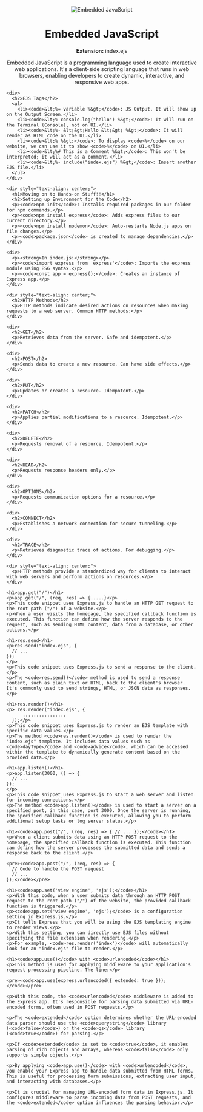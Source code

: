 <!DOCTYPE html>
<html>
<head>
  <title>Embedded JavaScript and HTTP Methods</title>
  
   
</head>
<body>
  <div class="container">
    <div style="text-align: center;">
      <img src="https://cdn.hashnode.com/res/hashnode/image/upload/v1669904581074/eiOU4pInF.png?w=1600&h=840&fit=crop&crop=entropy&auto=compress,format&format=webp" alt="Embedded JavaScript">
      <h1>Embedded JavaScript</h1>
      <p><strong>Extension:</strong> index.ejs</p>
      <p>Embedded JavaScript is a programming language used to create interactive web applications. It's a client-side scripting language that runs in web browsers, enabling developers to create dynamic, interactive, and responsive web apps.</p>
    </div>
    
    <div>
      <h2>EJS Tags</h2>
      <ul>
        <li><code>&lt;%= variable %&gt;</code>: JS Output. It will show up on the Output Screen.</li>
        <li><code>&lt;% console.log("hello") %&gt;</code>: It will run on the Terminal (Console), not on UI.</li>
        <li><code>&lt;%- &lt;&gt;Hello &lt;&gt; %&gt;</code>: It will render as HTML code on the UI.</li>
        <li><code>&lt;% %&gt;</code>: To display <code>%</code> on our website, we can use it to show <code>%</code> on UI.</li>
        <li><code>&lt;%# This is a Comment %&gt;</code>: This won't be interpreted; it will act as a comment.</li>
        <li><code>&lt;%- include("index.ejs") %&gt;</code>: Insert another EJS file.</li>
      </ul>
    </div>
    
    <div style="text-align: center;">
      <h1>Moving on to Hands-on Stuff!!</h1>
      <h2>Setting up Environment for the Code</h2>
      <p><code>npm init</code>: Installs required packages in our folder for npm commands.</p>
      <p><code>npm install express</code>: Adds express files to our current directory.</p>
      <p><code>npm install nodemon</code>: Auto-restarts Node.js apps on file changes.</p>
      <p><code>package.json</code> is created to manage dependencies.</p>
    </div>
    
    <div>
      <p><strong>In index.js:</strong></p>
      <p><code>import express from 'express'</code>: Imports the express module using ES6 syntax.</p>
      <p><code>const app = express();</code>: Creates an instance of Express app.</p>
    </div>
    
    <div style="text-align: center;">
      <h2>HTTP Methods</h2>
      <p>HTTP methods indicate desired actions on resources when making requests to a web server. Common HTTP methods:</p>
    </div>
    
    <div>
      <h2>GET</h2>
      <p>Retrieves data from the server. Safe and idempotent.</p>
    </div>
    
    <div>
      <h2>POST</h2>
      <p>Sends data to create a new resource. Can have side effects.</p>
    </div>
    
    <div>
      <h2>PUT</h2>
      <p>Updates or creates a resource. Idempotent.</p>
    </div>
    
    <div>
      <h2>PATCH</h2>
      <p>Applies partial modifications to a resource. Idempotent.</p>
    </div>
    
    <div>
      <h2>DELETE</h2>
      <p>Requests removal of a resource. Idempotent.</p>
    </div>
    
    <div>
      <h2>HEAD</h2>
      <p>Requests response headers only.</p>
    </div>
    
    <div>
      <h2>OPTIONS</h2>
      <p>Requests communication options for a resource.</p>
    </div>
    
    <div>
      <h2>CONNECT</h2>
      <p>Establishes a network connection for secure tunneling.</p>
    </div>
    
    <div>
      <h2>TRACE</h2>
      <p>Retrieves diagnostic trace of actions. For debugging.</p>
    </div>
    
    <div style="text-align: center;">
      <p>HTTP methods provide a standardized way for clients to interact with web servers and perform actions on resources.</p>
    </div>

    <h1>app.get("/")</h1>
    <p>app.get("/", (req, res) => {.....}</p>
    <p>This code snippet uses Express.js to handle an HTTP GET request to the root path ("/") of a website.</p>
    <p>When a user visits the homepage, the specified callback function is executed. This function can define how the server responds to the request, such as sending HTML content, data from a database, or other actions.</p>

    <h1>res.send</h1>
    <p>res.send("index.ejs", {
      // ...
    });
    </p>
    <p>This code snippet uses Express.js to send a response to the client.</p>
    <p>The <code>res.send()</code> method is used to send a response content, such as plain text or HTML, back to the client's browser. It's commonly used to send strings, HTML, or JSON data as responses.</p>

    <h1>res.render()</h1>
    <p> res.render("index.ejs", {
          ................
      });</p>
    <p>This code snippet uses Express.js to render an EJS template with specific data values.</p>
    <p>The method <code>res.render()</code> is used to render the "index.ejs" template. It includes data values such as <code>dayType</code> and <code>advice</code>, which can be accessed within the template to dynamically generate content based on the provided data.</p>

    <h1>app.listen()</h1>
    <p>app.listen(3000, () => {
      // ...
    });
    </p>
    <p>This code snippet uses Express.js to start a web server and listen for incoming connections.</p>
    <p>The method <code>app.listen()</code> is used to start a server on a specified port, in this case, port 3000. Once the server is running, the specified callback function is executed, allowing you to perform additional setup tasks or log server status.</p>

    <h1><code>app.post("/", (req, res) => { // ... });</code></h1>
    <p>When a client submits data using an HTTP POST request to the homepage, the specified callback function is executed. This function can define how the server processes the submitted data and sends a response back to the client.</p>

    <pre><code>app.post("/", (req, res) => {
      // Code to handle the POST request
      // ...
    });</code></pre>

    <h1><code>app.set('view engine', 'ejs');</code></h1>
    <p>With this code, when a user submits data through an HTTP POST request to the root path ("/") of the website, the provided callback function is triggered.</p>
    <p><code>app.set('view engine', 'ejs');</code> is a configuration setting in Express.js.</p>
    <p>It tells Express that you will be using the EJS templating engine to render views.</p>
    <p>With this setting, you can directly use EJS files without specifying the file extension when rendering.</p>
    <p>For example, <code>res.render('index')</code> will automatically look for an "index.ejs" file to render.</p>

    <h1><code>app.use()</code> with <code>urlencoded</code></h1>
    <p>This method is used for applying middleware to your application's request processing pipeline. The line:</p>
    
    <pre><code>app.use(express.urlencoded({ extended: true }));
    </code></pre>
    
    <p>With this code, the <code>urlencoded</code> middleware is added to the Express app. It's responsible for parsing data submitted via URL-encoded forms, often used in POST requests.</p>
    
    <p>The <code>extended</code> option determines whether the URL-encoded data parser should use the <code>querystring</code> library (<code>false</code>) or the <code>qs</code> library (<code>true</code>) for parsing.</p>
    
    <p>If <code>extended</code> is set to <code>true</code>, it enables parsing of rich objects and arrays, whereas <code>false</code> only supports simple objects.</p>
    
    <p>By applying <code>app.use()</code> with <code>urlencoded</code>, you enable your Express app to handle data submitted from HTML forms. This is useful for processing form submissions, extracting user input, and interacting with databases.</p>
    
    <p>It is crucial for managing URL-encoded form data in Express.js. It configures middleware to parse incoming data from POST requests, and the <code>extended</code> option influences the parsing behavior.</p>
  </div>
</body>
</html>

